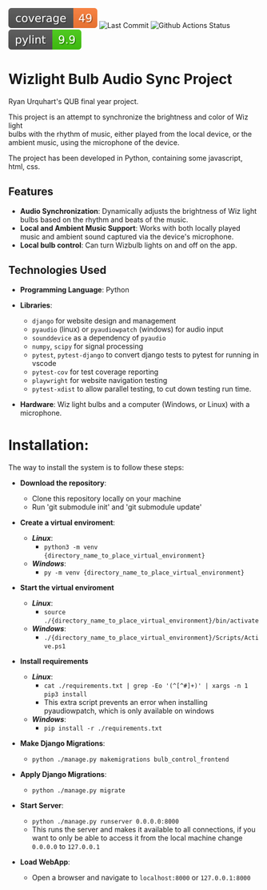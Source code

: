![Code Coverage](https://raw.githubusercontent.com/RyanMcClean/wizlight-music-sync/badges/coverage.svg?raw=true)
![Last Commit](https://img.shields.io/github/last-commit/RyanMcClean/wizlight-music-sync)
![Github Actions Status](https://img.shields.io/github/actions/workflow/status/RyanMcClean/wizlight-music-sync/django.yml)
![PyLint Score](https://raw.githubusercontent.com/RyanMcClean/wizlight-music-sync/badges/pylint.svg?raw=true)

# Wizlight Bulb Audio Sync Project

Ryan Urquhart's QUB final year project.

This project is an attempt to synchronize the brightness and color of Wiz
light  
bulbs with the rhythm of music, either played from the local device, or the  
ambient music, using the microphone of the device.

The project has been developed in Python, containing some javascript, html, css.

## Features

-   **Audio Synchronization**: Dynamically adjusts the brightness of Wiz light
    bulbs based on the rhythm and beats of the music.
-   **Local and Ambient Music Support**: Works with both locally played music
    and ambient sound captured via the device's microphone.
-   **Local bulb control**: Can turn Wizbulb lights on and off on the app.

## Technologies Used

-   **Programming Language**: Python

-   **Libraries**:

    -   `django` for website design and management
    -   `pyaudio` (linux) or `pyaudiowpatch` (windows) for audio input
    -   `sounddevice` as a dependency of `pyaudio`
    -   `numpy`, `scipy` for signal processing
    -   `pytest`, `pytest-django` to convert django tests to pytest for running
        in vscode
    -   `pytest-cov` for test coverage reporting
    -   `playwright` for website navigation testing
    -   `pytest-xdist` to allow parallel testing, to cut down testing run time.

-   **Hardware**: Wiz light bulbs and a computer (Windows, or Linux) with a
    microphone.

# Installation:

The way to install the system is to follow these steps:

-   **Download the repository**:

    -   Clone this repository locally on your machine
    -   Run 'git submodule init' and 'git submodule update'

-   **Create a virtual enviroment**:

    -   **_Linux_**:
        -   `python3 -m venv {directory_name_to_place_virtual_environment}`
    -   **_Windows_**:
        -   `py -m venv {directory_name_to_place_virtual_environment}`

-   **Start the virtual enviroment**

    -   **_Linux_**:
        -   `source ./{directory_name_to_place_virtual_environment}/bin/activate`
    -   **_Windows_**:
        -   `./{directory_name_to_place_virtual_environment}/Scripts/Active.ps1`

-   **Install requirements**

    -   **_Linux_**:
        -   `cat ./requirements.txt | grep -Eo '(^[^#]+)' | xargs -n 1 pip3 install`
        -   This extra script prevents an error when installing pyaudiowpatch,
            which is only available on windows
    -   **_Windows_**:
        -   `pip install -r ./requirements.txt`

-   **Make Django Migrations**:

    -   `python ./manage.py makemigrations bulb_control_frontend`

-   **Apply Django Migrations**:

    -   `python ./manage.py migrate`

-   **Start Server**:

    -   `python ./manage.py runserver 0.0.0.0:8000`
    -   This runs the server and makes it available to all connections, if you
        want to only be able to access it from the local machine change
        `0.0.0.0` to `127.0.0.1`

-   **Load WebApp**:
    -   Open a browser and navigate to `localhost:8000` or `127.0.0.1:8000`
